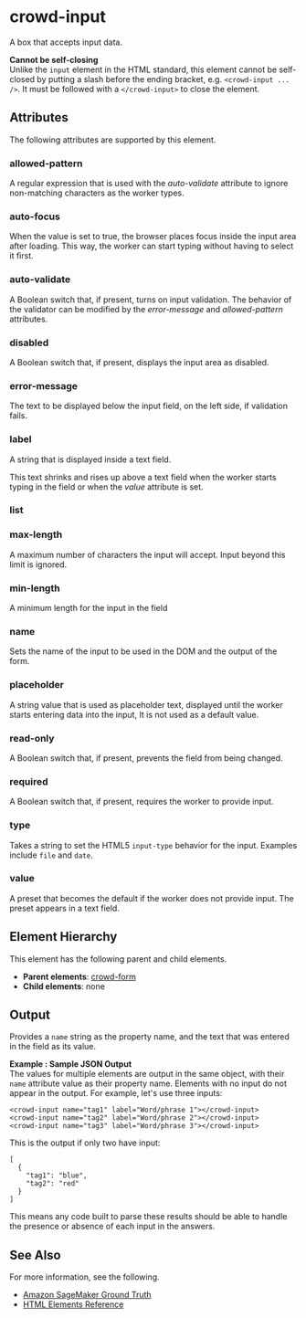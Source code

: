# crowd\-input<a name="sms-ui-template-crowd-input"></a>

A box that accepts input data\.

**Cannot be self\-closing**  
Unlike the `input` element in the HTML standard, this element cannot be self\-closed by putting a slash before the ending bracket, e\.g\. `<crowd-input ... />`\. It must be followed with a `</crowd-input>` to close the element\.

## Attributes<a name="input-attributes"></a>

The following attributes are supported by this element\.

### allowed\-pattern<a name="input-attributes-allowed-pattern"></a>

A regular expression that is used with the *auto\-validate* attribute to ignore non\-matching characters as the worker types\.

### auto\-focus<a name="input-attributes-auto-focus"></a>

When the value is set to true, the browser places focus inside the input area after loading\. This way, the worker can start typing without having to select it first\.

### auto\-validate<a name="input-attributes-auto-validate"></a>

A Boolean switch that, if present, turns on input validation\. The behavior of the validator can be modified by the *error\-message* and *allowed\-pattern* attributes\.

### disabled<a name="input-attributes-disabled"></a>

A Boolean switch that, if present, displays the input area as disabled\.

### error\-message<a name="input-attributes-error-message"></a>

The text to be displayed below the input field, on the left side, if validation fails\.

### label<a name="input-attributes-label"></a>

A string that is displayed inside a text field\.

This text shrinks and rises up above a text field when the worker starts typing in the field or when the *value* attribute is set\.

### list<a name="input-attributes-list"></a>

### max\-length<a name="input-attributes-max-length"></a>

 A maximum number of characters the input will accept\. Input beyond this limit is ignored\.

### min\-length<a name="input-attributes-min-length"></a>

A minimum length for the input in the field

### name<a name="input-attributes-name"></a>

 Sets the name of the input to be used in the DOM and the output of the form\.

### placeholder<a name="input-attributes-placeholder"></a>

A string value that is used as placeholder text, displayed until the worker starts entering data into the input, It is not used as a default value\.

### read\-only<a name="input-attributes-read-only"></a>

A Boolean switch that, if present, prevents the field from being changed\.

### required<a name="input-attributes-required"></a>

A Boolean switch that, if present, requires the worker to provide input\.

### type<a name="input-attributes-type"></a>

Takes a string to set the HTML5 `input-type` behavior for the input\. Examples include `file` and `date`\.

### value<a name="input-attributes-value"></a>

A preset that becomes the default if the worker does not provide input\. The preset appears in a text field\.

## Element Hierarchy<a name="input-element-hierarchy"></a>

This element has the following parent and child elements\.
+ **Parent elements**: [crowd\-form](sms-ui-template-crowd-form.md)
+ **Child elements**: none

## Output<a name="input-element-output"></a>

Provides a `name` string as the property name, and the text that was entered in the field as its value\.

**Example : Sample JSON Output**  
The values for multiple elements are output in the same object, with their `name` attribute value as their property name\. Elements with no input do not appear in the output\. For example, let's use three inputs:  

```
<crowd-input name="tag1" label="Word/phrase 1"></crowd-input>
<crowd-input name="tag2" label="Word/phrase 2"></crowd-input>
<crowd-input name="tag3" label="Word/phrase 3"></crowd-input>
```
This is the output if only two have input:  

```
[
  {
    "tag1": "blue",
    "tag2": "red"
  }
]
```
This means any code built to parse these results should be able to handle the presence or absence of each input in the answers\.

## See Also<a name="input-see-also"></a>

For more information, see the following\.
+ [Amazon SageMaker Ground Truth](sms.md)
+ [HTML Elements Reference](sms-ui-template-reference.md)